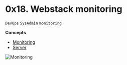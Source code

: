 # 0x18. Webstack monitoring
`DevOps` `SysAdmin` `monitoring`

**Concepts**
* [Monitoring](https://intranet.alxswe.com/concepts/13)
* [Server](https://intranet.alxswe.com/concepts/67)

![Monitoring](https://s3.amazonaws.com/intranet-projects-files/holbertonschool-sysadmin_devops/281/hb3pAsO.png)

